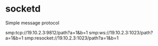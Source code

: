 # socketd

Simple message protocol

smp:tcp://19.10.2.3:9812/path?a=1&b=1
smp:ws://19.10.2.3:1023/path?a=1&b=1
smp:resocket://19.10.2.3:1023/path?a=1&b=1

